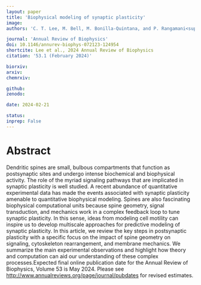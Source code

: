 ```yaml
---
layout: paper
title: 'Biophysical modeling of synaptic plasticity'
image: 
authors: 'C. T. Lee, M. Bell, M. Bonilla-Quintana, and P. Rangamani<sup>$</sup>'

journal: 'Annual Review of Biophysics'
doi: 10.1146/annurev-biophys-072123-124954
shortcite: Lee et al., 2024 Annual Review of Biophysics
citation: '53.1 (February 2024)'

biorxiv: 
arxiv: 
chemrxiv: 

github: 
zenodo: 

date: 2024-02-21

status: 
inprep: False
---
```


# Abstract

Dendritic spines are small, bulbous compartments that function as postsynaptic sites and undergo intense biochemical and biophysical activity. The role of the myriad signaling pathways that are implicated in synaptic plasticity is well studied. A recent abundance of quantitative experimental data has made the events associated with synaptic plasticity amenable to quantitative biophysical modeling. Spines are also fascinating biophysical computational units because spine geometry, signal transduction, and mechanics work in a complex feedback loop to tune synaptic plasticity. In this sense, ideas from modeling cell motility can inspire us to develop multiscale approaches for predictive modeling of synaptic plasticity. In this article, we review the key steps in postsynaptic plasticity with a specific focus on the impact of spine geometry on signaling, cytoskeleton rearrangement, and membrane mechanics. We summarize the main experimental observations and highlight how theory and computation can aid our understanding of these complex processes.Expected final online publication date for the Annual Review of Biophysics, Volume 53 is May 2024. Please see http://www.annualreviews.org/page/journal/pubdates for revised estimates.

